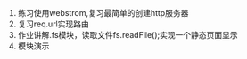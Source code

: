  1. 练习使用webstrom,复习最简单的创建http服务器
 2. 复习req.url实现路由
 3. 作业讲解.fs模块，读取文件fs.readFile();实现一个静态页面显示
 4. 模块演示
